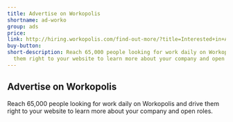 ```yaml
---
title: Advertise on Workopolis
shortname: ad-worko
group: ads
price: 
link: http://hiring.workopolis.com/find-out-more/?title=Interested+in+Advertising%20Products?&NetsuiteTitle=Advertise+on+workopolis
buy-button: 
short-description: Reach 65,000 people looking for work daily on Workopolis and drive
  them right to your website to learn more about your company and open roles.
---
```


## Advertise on Workopolis

Reach 65,000 people looking for work daily on Workopolis and drive them right to your website to learn more about your company and open roles.
